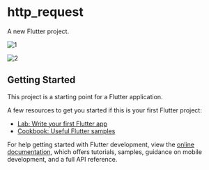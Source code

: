 # http_request

A new Flutter project.

![1](https://github.com/rohmakkpi/http_request/assets/99937213/64fc3b17-d755-4f91-8855-b321c186abcc)

![2](https://github.com/rohmakkpi/http_request/assets/99937213/a7427071-a939-4ba9-8598-5f6ed05c626c)


## Getting Started

This project is a starting point for a Flutter application.

A few resources to get you started if this is your first Flutter project:

- [Lab: Write your first Flutter app](https://docs.flutter.dev/get-started/codelab)
- [Cookbook: Useful Flutter samples](https://docs.flutter.dev/cookbook)

For help getting started with Flutter development, view the
[online documentation](https://docs.flutter.dev/), which offers tutorials,
samples, guidance on mobile development, and a full API reference.
